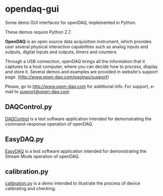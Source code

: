 opendaq-gui
===========

Some demo GUI interfaces for openDAQ, implemented in Python.

These demos require Python 2.7.

**OpenDAQ** is an open source data acquisition instrument, which provides user
several physical interaction capabilities such as analog inputs and outputs,
digital inputs and outputs, timers and counters.

Through a USB connection, openDAQ brings all the information that it captures
to a host computer, where you can decide how to process, display and store it.
Several demos and examples are provided in website's support page.
(http://www.open-daq.com/paginas/support)

Please, go to http://www.open-daq.com for additional info.
For support, e-mail to support@open-daq.com

DAQControl.py
-------------
[DAQControl](http://www.open-daq.com/paginas/daqcontrol) is a test software application intended for demonstrating the command-response operation of openDAQ.

EasyDAQ.py
-------------
[EasyDAQ](http://www.open-daq.com/paginas/easydaq) is a test software application intended for demonstrating the Stream Mode operation of openDAQ.

calibration.py
--------------
[calibration.py](http://www.open-daq.com/posts/understanding-calibration-py-demo-i) is a demo intended to illustrate the process of device calibrating and checking.



